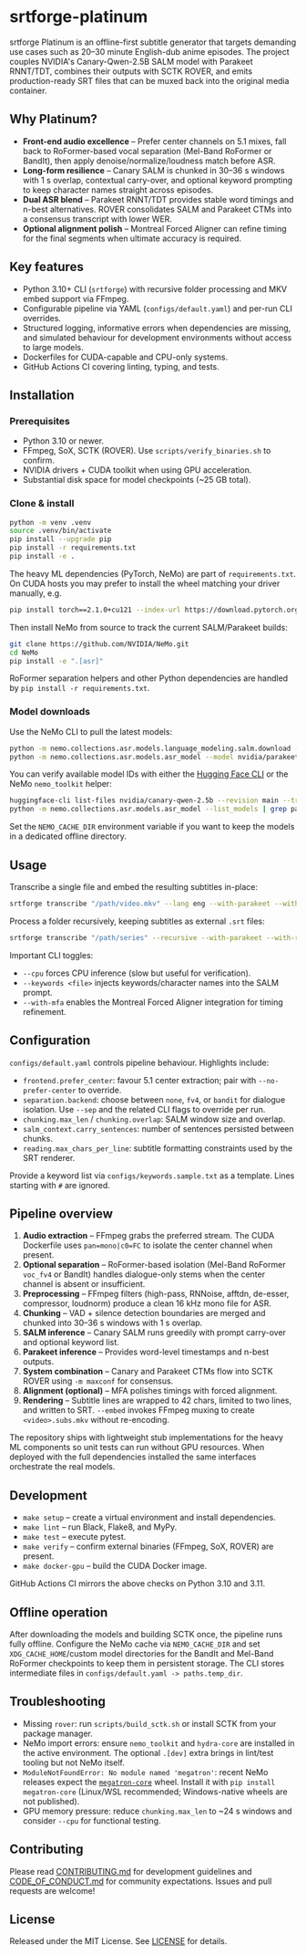 # srtforge-platinum

srtforge Platinum is an offline-first subtitle generator that targets demanding
use cases such as 20–30 minute English-dub anime episodes. The project couples
NVIDIA's Canary-Qwen-2.5B SALM model with Parakeet RNNT/TDT, combines their
outputs with SCTK ROVER, and emits production-ready SRT files that can be muxed
back into the original media container.

## Why Platinum?

* **Front-end audio excellence** – Prefer center channels on 5.1 mixes, fall
  back to RoFormer-based vocal separation (Mel-Band RoFormer or BandIt), then
  apply denoise/normalize/loudness match before ASR.
* **Long-form resilience** – Canary SALM is chunked in 30–36 s windows with
  1 s overlap, contextual carry-over, and optional keyword prompting to keep
  character names straight across episodes.
* **Dual ASR blend** – Parakeet RNNT/TDT provides stable word timings and n-best
  alternatives. ROVER consolidates SALM and Parakeet CTMs into a consensus
  transcript with lower WER.
* **Optional alignment polish** – Montreal Forced Aligner can refine timing for
  the final segments when ultimate accuracy is required.

## Key features

* Python 3.10+ CLI (`srtforge`) with recursive folder processing and MKV embed
  support via FFmpeg.
* Configurable pipeline via YAML (`configs/default.yaml`) and per-run CLI
  overrides.
* Structured logging, informative errors when dependencies are missing, and
  simulated behaviour for development environments without access to large
  models.
* Dockerfiles for CUDA-capable and CPU-only systems.
* GitHub Actions CI covering linting, typing, and tests.

## Installation

### Prerequisites

* Python 3.10 or newer.
* FFmpeg, SoX, SCTK (ROVER). Use `scripts/verify_binaries.sh` to confirm.
* NVIDIA drivers + CUDA toolkit when using GPU acceleration.
* Substantial disk space for model checkpoints (~25 GB total).

### Clone & install

```bash
python -m venv .venv
source .venv/bin/activate
pip install --upgrade pip
pip install -r requirements.txt
pip install -e .
```

The heavy ML dependencies (PyTorch, NeMo) are part of
`requirements.txt`. On CUDA hosts you may prefer to install the wheel matching
your driver manually, e.g.

```bash
pip install torch==2.1.0+cu121 --index-url https://download.pytorch.org/whl/cu121
```

Then install NeMo from source to track the current SALM/Parakeet builds:

```bash
git clone https://github.com/NVIDIA/NeMo.git
cd NeMo
pip install -e ".[asr]"
```

RoFormer separation helpers and other Python dependencies are handled by `pip install -r requirements.txt`.

### Model downloads

Use the NeMo CLI to pull the latest models:

```bash
python -m nemo.collections.asr.models.language_modeling.salm.download --model nvidia/canary-qwen-2.5b
python -m nemo.collections.asr.models.asr_model --model nvidia/parakeet-tdt-0.6b-v2 --download
```

You can verify available model IDs with either the [Hugging Face CLI](https://huggingface.co/docs/huggingface_hub/quick-start#download-a-model)
or the NeMo `nemo_toolkit` helper:

```bash
huggingface-cli list-files nvidia/canary-qwen-2.5b --revision main --tree
python -m nemo.collections.asr.models.asr_model --list_models | grep parakeet
```

Set the `NEMO_CACHE_DIR` environment variable if you want to keep the models in
a dedicated offline directory.

## Usage

Transcribe a single file and embed the resulting subtitles in-place:

```bash
srtforge transcribe "/path/video.mkv" --lang eng --with-parakeet --with-rover --prefer-center --embed
```

Process a folder recursively, keeping subtitles as external `.srt` files:

```bash
srtforge transcribe "/path/series" --recursive --with-parakeet --with-rover --prefer-center
```

Important CLI toggles:

* `--cpu` forces CPU inference (slow but useful for verification).
* `--keywords <file>` injects keywords/character names into the SALM prompt.
* `--with-mfa` enables the Montreal Forced Aligner integration for timing
  refinement.

## Configuration

`configs/default.yaml` controls pipeline behaviour. Highlights include:

* `frontend.prefer_center`: favour 5.1 center extraction; pair with
  `--no-prefer-center` to override.
* `separation.backend`: choose between `none`, `fv4`, or `bandit` for dialogue
  isolation. Use `--sep` and the related CLI flags to override per run.
* `chunking.max_len` / `chunking.overlap`: SALM window size and overlap.
* `salm_context.carry_sentences`: number of sentences persisted between chunks.
* `reading.max_chars_per_line`: subtitle formatting constraints used by the SRT
  renderer.

Provide a keyword list via `configs/keywords.sample.txt` as a template. Lines
starting with `#` are ignored.

## Pipeline overview

1. **Audio extraction** – FFmpeg grabs the preferred stream. The CUDA Dockerfile
   uses `pan=mono|c0=FC` to isolate the center channel when present.
2. **Optional separation** – RoFormer-based isolation (Mel-Band RoFormer
   `voc_fv4` or BandIt) handles dialogue-only stems when the center channel is
   absent or insufficient.
3. **Preprocessing** – FFmpeg filters (high-pass, RNNoise, afftdn, de-esser,
   compressor, loudnorm) produce a clean 16 kHz mono file for ASR.
4. **Chunking** – VAD + silence detection boundaries are merged and chunked into
   30–36 s windows with 1 s overlap.
5. **SALM inference** – Canary SALM runs greedily with prompt carry-over and
   optional keyword list.
6. **Parakeet inference** – Provides word-level timestamps and n-best outputs.
7. **System combination** – Canary and Parakeet CTMs flow into SCTK ROVER using
   `-m maxconf` for consensus.
8. **Alignment (optional)** – MFA polishes timings with forced alignment.
9. **Rendering** – Subtitle lines are wrapped to 42 chars, limited to two lines,
   and written to SRT. `--embed` invokes FFmpeg muxing to create
   `<video>.subs.mkv` without re-encoding.

The repository ships with lightweight stub implementations for the heavy ML
components so unit tests can run without GPU resources. When deployed with the
full dependencies installed the same interfaces orchestrate the real models.

## Development

* `make setup` – create a virtual environment and install dependencies.
* `make lint` – run Black, Flake8, and MyPy.
* `make test` – execute pytest.
* `make verify` – confirm external binaries (FFmpeg, SoX, ROVER) are present.
* `make docker-gpu` – build the CUDA Docker image.

GitHub Actions CI mirrors the above checks on Python 3.10 and 3.11.

## Offline operation

After downloading the models and building SCTK once, the pipeline runs fully
offline. Configure the NeMo cache via `NEMO_CACHE_DIR` and set
`XDG_CACHE_HOME`/custom model directories for the BandIt and Mel-Band RoFormer
checkpoints to keep them in persistent storage. The CLI stores intermediate
files in `configs/default.yaml -> paths.temp_dir`.

## Troubleshooting

* Missing `rover`: run `scripts/build_sctk.sh` or install SCTK from your
  package manager.
* NeMo import errors: ensure `nemo_toolkit` and `hydra-core` are installed in the
  active environment. The optional `.[dev]` extra brings in lint/test tooling but
  not NeMo itself.
* `ModuleNotFoundError: No module named 'megatron'`: recent NeMo releases expect
  the [`megatron-core`](https://pypi.org/project/megatron-core/) wheel. Install
  it with `pip install megatron-core` (Linux/WSL recommended; Windows-native
  wheels are not published).
* GPU memory pressure: reduce `chunking.max_len` to ~24 s windows and consider
  `--cpu` for functional testing.

## Contributing

Please read [CONTRIBUTING.md](CONTRIBUTING.md) for development guidelines and
[CODE_OF_CONDUCT.md](CODE_OF_CONDUCT.md) for community expectations. Issues and
pull requests are welcome!

## License

Released under the MIT License. See [LICENSE](LICENSE) for details.

